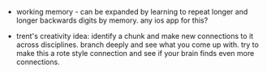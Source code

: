 




- working memory - can be expanded by learning to repeat longer and longer backwards digits by memory. any ios app for this?

- trent's creativity idea: identify a chunk and make new connections to it across disciplines. branch deeply and see what you come up with. try to make this a rote style connection and see if your brain finds even more connections.